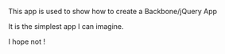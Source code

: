 This app is used to show how to create a Backbone/jQuery App

It is the simplest app I can imagine.

I hope not !
